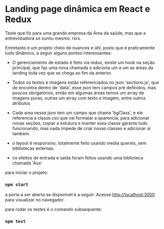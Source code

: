 # Landing page dinâmica em React e Redux

Teste que fiz para uma grande empresa da Área da saúde, mas que a entrevistadora só sumiu mesmo. rsrs.

Entretanto é um projeto cheio de nuances e útil, posto que é praticamente tudo dinâmico, a seguir alguns pontos interessantes:

- O gerenciamento de estado é feito via redux, existe um hook na seção principal, que faz uma nova chamada e adiciona um a um as áreas da landing toda vez que se chega ao fim da anterior.

- Todos os textos e imagens estão referenciados no json 'sections.js', que de encontra dentro de 'data', esse json tem campos pré definidos, mas poucos obrigatórios, então em algumas áreas temos um array de imagens puras, outras um array com texto e imagem, entre outros atributos

- Cada area nesse json tem um campo que chama 'bgClass', e ele referencia a classe.css que vai formatar a aparencia, para adicionar novas seções, copiar a estutura e manter essa classe garante tudo funcionando, mas nada impede de criar novas classes e adicionar aí tambem.

- o layout é responsivo, totalmente feito usando media queries, sem bibliotecas externas.

- os efeitos de entrada e saida foram feitos usando uma biblioteca chamada 'Aos'



para iniciar o projeto:

### `npm start`

a porta a ser aberta se disponível é a seguir:
Acesse [http://localhost:3000](http://localhost:3000) para visualizar no navegador.

para rodar os testes é o comando subsequente:

### `npm test`


